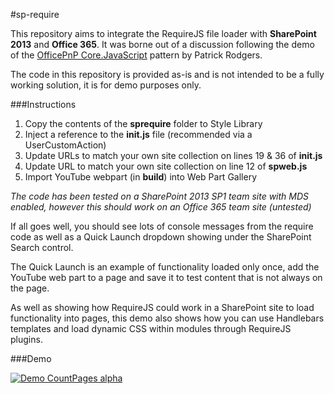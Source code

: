 #sp-require

This repository aims to integrate the RequireJS file loader with **SharePoint 2013** and **Office 365**. It was borne out of a discussion following the demo of the [OfficePnP Core.JavaScript](https://github.com/OfficeDev/PnP/tree/master/Samples/Core.JavaScript) pattern by Patrick Rodgers.

The code in this repository is provided as-is and is not intended to be a fully working solution, it is for demo purposes only.

###Instructions

1. Copy the contents of the **sprequire** folder to Style Library
2. Inject a reference to the **init.js** file (recommended via a UserCustomAction)
4. Update URLs to match your own site collection on lines 19 & 36 of **init.js**
5. Update URL to match your own site collection on line 12 of **spweb.js**
6. Import YouTube webpart (in **build**) into Web Part Gallery

*The code has been tested on a SharePoint 2013 SP1 team site with MDS enabled, however this should work on an Office 365 team site (untested)*

If all goes well, you should see lots of console messages from the require code as well as a Quick Launch dropdown showing under the SharePoint Search control. 

The Quick Launch is an example of functionality loaded only once, add the YouTube web part to a page and save it to test content that is not always on the page.

As well as showing how RequireJS could work in a SharePoint site to load functionality into pages, this demo also shows how you can use Handlebars templates and load dynamic CSS within modules through RequireJS plugins.

###Demo

[![Demo CountPages alpha](http://img.youtube.com/vi/M23otQN-6MA/0.jpg)](https://www.youtube.com/watch?v=M23otQN-6MA)

